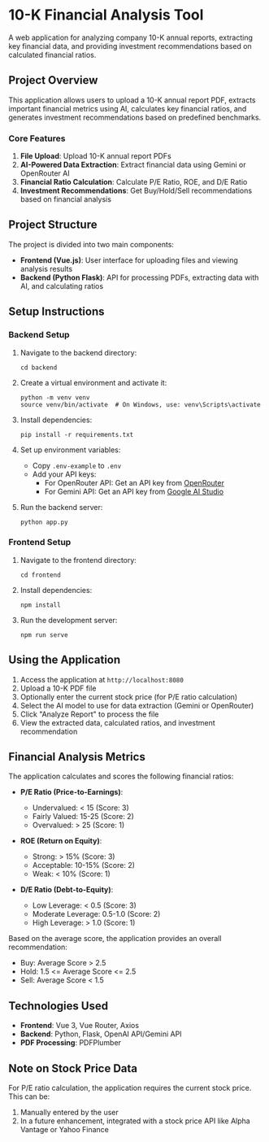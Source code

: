 # 10-K Financial Analysis Tool

A web application for analyzing company 10-K annual reports, extracting key financial data, and providing investment recommendations based on calculated financial ratios.

## Project Overview

This application allows users to upload a 10-K annual report PDF, extracts important financial metrics using AI, calculates key financial ratios, and generates investment recommendations based on predefined benchmarks.

### Core Features

1. **File Upload**: Upload 10-K annual report PDFs
2. **AI-Powered Data Extraction**: Extract financial data using Gemini or OpenRouter AI
3. **Financial Ratio Calculation**: Calculate P/E Ratio, ROE, and D/E Ratio
4. **Investment Recommendations**: Get Buy/Hold/Sell recommendations based on financial analysis

## Project Structure

The project is divided into two main components:

- **Frontend (Vue.js)**: User interface for uploading files and viewing analysis results
- **Backend (Python Flask)**: API for processing PDFs, extracting data with AI, and calculating ratios

## Setup Instructions

### Backend Setup

1. Navigate to the backend directory:
   ```
   cd backend
   ```

2. Create a virtual environment and activate it:
   ```
   python -m venv venv
   source venv/bin/activate  # On Windows, use: venv\Scripts\activate
   ```

3. Install dependencies:
   ```
   pip install -r requirements.txt
   ```

4. Set up environment variables:
   - Copy `.env-example` to `.env`
   - Add your API keys:
     - For OpenRouter API: Get an API key from [OpenRouter](https://openrouter.ai/)
     - For Gemini API: Get an API key from [Google AI Studio](https://makersuite.google.com/app/apikey)

5. Run the backend server:
   ```
   python app.py
   ```

### Frontend Setup

1. Navigate to the frontend directory:
   ```
   cd frontend
   ```

2. Install dependencies:
   ```
   npm install
   ```

3. Run the development server:
   ```
   npm run serve
   ```

## Using the Application

1. Access the application at `http://localhost:8080`
2. Upload a 10-K PDF file
3. Optionally enter the current stock price (for P/E ratio calculation)
4. Select the AI model to use for data extraction (Gemini or OpenRouter)
5. Click "Analyze Report" to process the file
6. View the extracted data, calculated ratios, and investment recommendation

## Financial Analysis Metrics

The application calculates and scores the following financial ratios:

- **P/E Ratio (Price-to-Earnings)**:
  - Undervalued: < 15 (Score: 3)
  - Fairly Valued: 15-25 (Score: 2)
  - Overvalued: > 25 (Score: 1)

- **ROE (Return on Equity)**:
  - Strong: > 15% (Score: 3)
  - Acceptable: 10-15% (Score: 2)
  - Weak: < 10% (Score: 1)

- **D/E Ratio (Debt-to-Equity)**:
  - Low Leverage: < 0.5 (Score: 3)
  - Moderate Leverage: 0.5-1.0 (Score: 2)
  - High Leverage: > 1.0 (Score: 1)

Based on the average score, the application provides an overall recommendation:
- Buy: Average Score > 2.5
- Hold: 1.5 <= Average Score <= 2.5
- Sell: Average Score < 1.5

## Technologies Used

- **Frontend**: Vue 3, Vue Router, Axios
- **Backend**: Python, Flask, OpenAI API/Gemini API
- **PDF Processing**: PDFPlumber

## Note on Stock Price Data

For P/E ratio calculation, the application requires the current stock price. This can be:
1. Manually entered by the user
2. In a future enhancement, integrated with a stock price API like Alpha Vantage or Yahoo Finance
